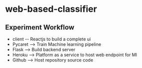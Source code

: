 # web-based-classifier

## Experiment Workflow
 - client -- Reactjs to build a complete ui
 - Pycaret --> Train Machine learning pipeline
 - Flask -->  Build backend server
 - Heroku --> Platform as a service to host web endpoint for Ml
 - Github --> Host repository source code